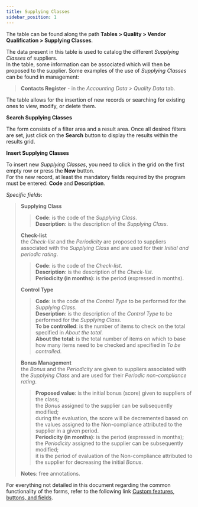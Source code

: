 ```yaml
---
title: Supplying Classes 
sidebar_position: 1
---
```


The table can be found along the path **Tables > Quality > Vendor Qualification > Supplying Classes**.

The data present in this table is used to catalog the different *Supplying Classes* of suppliers.  
In the table, some information can be associated which will then be proposed to the supplier. 
Some examples of the use of *Supplying Classes* can be found in management:
> **Contacts Register** - in the *Accounting Data > Quality Data* tab.   

The table allows for the insertion of new records or searching for existing ones to view, modify, or delete them.

**Search Supplying Classes**

The form consists of a filter area and a result area. Once all desired filters are set, just click on the **Search** button to display the results within the results grid.

**Insert Supplying Classes**

To insert new *Supplying Classes*, you need to click in the grid on the first empty row or press the **New** button.   
For the new record, at least the mandatory fields required by the program must be entered: **Code** and **Description**.

*Specific fields*: 

> **Supplying Class**   
>> **Code**: is the code of the *Supplying Class*.   
>> **Description**: is the description of the *Supplying Class*.   
>
> **Check-list**   
> the *Check-list* and the *Periodicity* are proposed to suppliers associated with the *Supplying Class* and are used for their *Initial and periodic rating*.
>> **Code**: is the code of the *Check-list*.   
>> **Description**: is the description of the *Check-list*.   
>> **Periodicity (in months)**: is the period (expressed in months).   
>
> **Control Type**   
>> **Code**: is the code of the *Control Type* to be performed for the *Supplying Class*.   
>> **Description**: is the description of the *Control Type* to be performed for the *Supplying Class*.   
>> **To be controlled**: is the number of items to check on the total specified in *About the total*.   
>> **About the total**: is the total number of items on which to base how many items need to be checked and specified in *To be controlled*.   
>
> **Bonus Management**   
> the *Bonus* and the *Periodicity* are given to suppliers associated with the *Supplying Class* and are used for their *Periodic non-compliance rating*.
>> **Proposed value**: is the initial bonus (score) given to suppliers of the class;   
>> the *Bonus* assigned to the supplier can be subsequently modified;   
>> during the evaluation, the score will be decremented based on the values assigned to the Non-compliance attributed to the supplier in a given period.   
>> **Periodicity (in months)**: is the period (expressed in months);   
>> the *Periodicity* assigned to the supplier can be subsequently modified;   
>> it is the period of evaluation of the Non-compliance attributed to the supplier for decreasing the initial *Bonus*.   
>
> **Notes**: free annotations.

For everything not detailed in this document regarding the common functionality of the forms, refer to the following link [Custom features, buttons, and fields](/docs/guide/common).